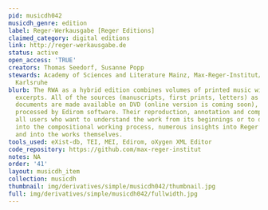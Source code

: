```yaml
---
pid: musicdh042
musicdh_genre: edition
label: Reger-Werkausgabe [Reger Editions]
claimed_category: digital editions
link: http://reger-werkausgabe.de
status: active
open_access: 'TRUE'
creators: Thomas Seedorf, Susanne Popp
stewards: Academy of Sciences and Literature Mainz, Max-Reger-Institut/Elsa-Reger-Stiftung
  Karlsruhe
blurb: The RWA as a hybrid edition combines volumes of printed music with digital
  excerpts. All of the sources (manuscripts, first prints, letters) as well as illustrating
  documents are made available on DVD (online version is coming soon), scientifically
  processed by Edirom software. Their reproduction, annotation and comparison offer
  all users who want to understand the work from its beginnings or to delve deeper
  into the compositional working process, numerous insights into Reger’s working processes
  and into the works themselves.
tools_used: eXist-db, TEI, MEI, Edirom, oXygen XML Editor
code_repository: https://github.com/max-reger-institut
notes: NA
order: '41'
layout: musicdh_item
collection: musicdh
thumbnail: img/derivatives/simple/musicdh042/thumbnail.jpg
full: img/derivatives/simple/musicdh042/fullwidth.jpg
---
```

